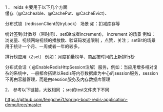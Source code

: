 1 、 reids 主要用于以下几个方面  
缓存（@Cacheable、@CachePut、@CacheEvict）、

分布式锁（redissonClient的tryLock） 场景 如：扣减库存等

统计签到(计数器（带时间）、setBit或者increment)， increment 的场景 例如：  浏览量、视频网站视频的播放数、验证码发送限制 ，点赞，关注； setBit的场景  用于统计一个月、一周或者一年的较多。

排行榜应用（Zset） 例如：月度销量榜单、商品按时间的上新排行榜

分布式会话（ @EnableRedisHttpSession注解）服务，例如：当应用增多相对复杂的系统中，一般都会搭建以Redis等内存数据库为中心的session服务，session不再由容器管理，而是由session服务及内存数据库管理  

2、  参考以下链接，大致相同 ；src的test文件夹下不同

https://github.com/fengcheZt/spring-boot-redis-application-demo/tree/master
